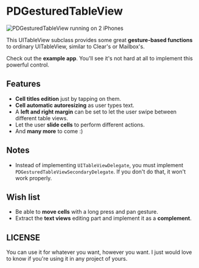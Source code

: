 PDGesturedTableView
===================

![PDGesturedTableView running on 2 iPhones](https://dl.dropboxusercontent.com/u/25520122/images/github-pdgesturedtableview-1.png)

This UITableView subclass provides some great **gesture-based functions** to ordinary UITableView, similar to Clear's or Mailbox's.

Check out the **example app**. You'll see it's not hard at all to implement this powerful control.

## Features

- **Cell titles edition** just by tapping on them.
- **Cell automatic autoresizing** as user types text.
- A **left and right margin** can be set to let the user swipe between different table views.
- Let the user **slide cells** to perform different actions.
- And **many more** to come :)

## Notes

- Instead of implementing `UITableViewDelegate`, you must implement `PDGesturedTableViewSecondaryDelegate`. If you don't do that, it won't work properly.

## Wish list

- Be able to **move cells** with a long press and pan gesture.
- Extract the **text views** editing part and implement it as a **complement**.

## LICENSE

You can use it for whatever you want, however you want. I just would love to know if you're using it in any project of yours.